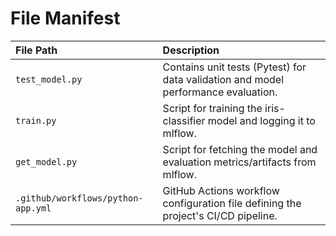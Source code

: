 # File Manifest

| File Path | Description |
| :--- | :--- |
| `test_model.py` | Contains unit tests (Pytest) for data validation and model performance evaluation. |
| `train.py` | Script for training the iris-classifier model and logging it to mlflow. |
| `get_model.py` | Script for fetching the model and evaluation metrics/artifacts from mlflow.  |
| `.github/workflows/python-app.yml` | GitHub Actions workflow configuration file defining the project's CI/CD pipeline. |
